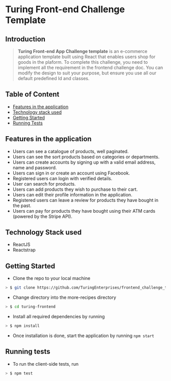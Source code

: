 # Turing Front-end Challenge Template

## Introduction

> **Turing Front-end App Challenge template** is an e-commerce application template built using React that enables users shop for goods in the plaform. To complete this challenge, you need to implement all the requirement in the frontend challenge doc. You can modify the design to suit your purpose, but ensure you use all our default predefined Id and classes.

## Table of Content
- [Features in the application](#features-in-the-application)
- [Technology stack used](#technology-stack-used)
- [Getting Started](#getting-started)
- [Running Tests](#running-tests)

## Features in the application

* Users can see a catalogue of products, well paginated.
* Users can see the sort products based on categories or departments.
* Users can create accounts by signing up with a valid email address, name and password.
* Users can sign in or create an account using Facebook.
* Registered users can login with verified details.
* User can search for products.
* Users can add products they wish to purchase to their cart.
* Users can edit their profile information in the application.
* Registered users can leave a review for products they have bought in the past.
* Users can pay for products they have bought using their ATM cards (powered by the Stripe API).


## Technology Stack used

* ReactJS
* Reactstrap

## Getting Started

* Clone the repo to your local machine

```sh
> $ git clone https://github.com/TuringEnterprises/frontend_challenge_template_1.git
```

* Change directory into the more-recipes directory

```sh
> $ cd turing-frontend
```

* Install all required dependencies by running

```sh
> $ npm install
```

* Once installation is done, start the application by running ```npm start```

## Running tests

* To run the client-side tests, run

```sh
> $ npm test
```
